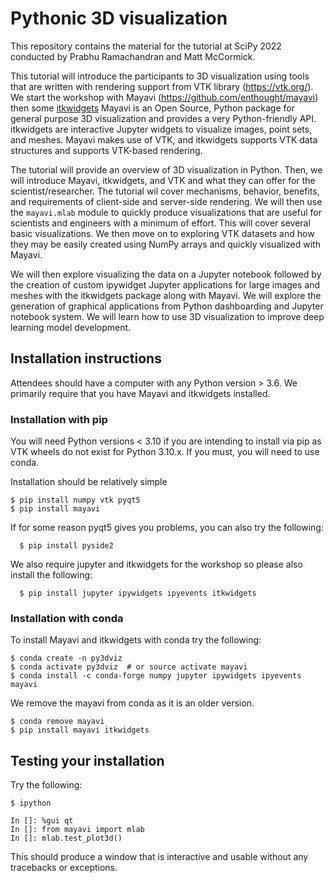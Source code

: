 # Pythonic 3D visualization

This repository contains the material for the tutorial at SciPy 2022 conducted
by Prabhu Ramachandran and Matt McCormick.


This tutorial will introduce the participants to 3D visualization using tools
that are written with rendering support from VTK library (https://vtk.org/).
We start the workshop with Mayavi (https://github.com/enthought/mayavi) then
some [itkwidgets](https://github.com/InsightSoftwareConsortium/itkwidgets)
Mayavi is an Open Source, Python package for general purpose 3D visualization
and provides a very Python-friendly API. itkwidgets are interactive Jupyter
widgets to visualize images, point sets, and meshes.  Mayavi makes use of VTK,
and itkwidgets supports VTK data structures and supports VTK-based rendering.

The tutorial will provide an overview of 3D visualization in Python.  Then, we
will introduce Mayavi, itkwidgets, and VTK and what they can offer for the
scientist/researcher. The tutorial wil cover mechanisms, behavior, benefits,
and requirements of client-side and server-side rendering.  We will then use
the `mayavi.mlab` module to quickly produce visualizations that are useful
for scientists and engineers with a minimum of effort. This will cover several
basic visualizations. We then move on to exploring VTK datasets and how they
may be easily created using NumPy arrays and quickly visualized with Mayavi.


We will then explore visualizing the data on a Jupyter notebook followed by
the creation of custom ipywidget Jupyter applications for large images and
meshes with the itkwidgets package along with Mayavi. We will explore the
generation of graphical applications from Python dashboarding and Jupyter
notebook system. We will learn how to use 3D visualization to improve deep
learning model development.



## Installation instructions

Attendees should have a computer with any Python version > 3.6. We primarily
require that you have Mayavi and itkwidgets installed.

### Installation with pip

You will need Python versions < 3.10 if you are intending to install via pip
as VTK wheels do not exist for Python 3.10.x. If you must, you will need to
use conda.

Installation should be relatively simple

```
$ pip install numpy vtk pyqt5
$ pip install mayavi
```
If for some reason pyqt5 gives you problems, you can also try the following:

```
  $ pip install pyside2
```

We also require jupyter and itkwidgets for the workshop so please also install the
following:

```
  $ pip install jupyter ipywidgets ipyevents itkwidgets
```

### Installation with conda

To install Mayavi and itkwidgets with conda try the following:

```
$ conda create -n py3dviz
$ conda activate py3dviz  # or source activate mayavi
$ conda install -c conda-forge numpy jupyter ipywidgets ipyevents mayavi
```

We remove the mayavi from conda as it is an older version.

```
$ conda remove mayavi
$ pip install mayavi itkwidgets
```


## Testing your installation

Try the following:

```
$ ipython

In []: %gui qt
In []: from mayavi import mlab
In []: mlab.test_plot3d()
```

This should produce a window that is interactive and usable without any
tracebacks or exceptions.
